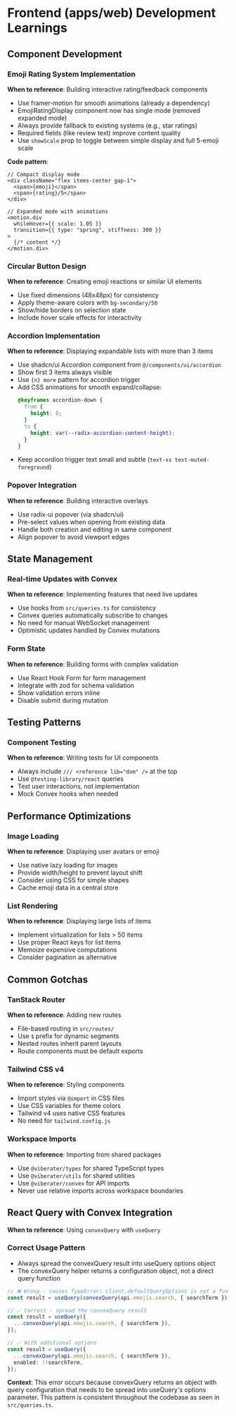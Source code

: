 # Frontend (apps/web) Development Learnings

## Component Development

### Emoji Rating System Implementation

**When to reference**: Building interactive rating/feedback components

- Use framer-motion for smooth animations (already a dependency)
- EmojiRatingDisplay component now has single mode (removed expanded mode)
- Always provide fallback to existing systems (e.g., star ratings)
- Required fields (like review text) improve content quality
- Use `showScale` prop to toggle between simple display and full 5-emoji scale

**Code pattern**:

```tsx
// Compact display mode
<div className="flex items-center gap-1">
  <span>{emoji}</span>
  <span>{rating}/5</span>
</div>

// Expanded mode with animations
<motion.div
  whileHover={{ scale: 1.05 }}
  transition={{ type: "spring", stiffness: 300 }}
>
  {/* content */}
</motion.div>
```

### Circular Button Design

**When to reference**: Creating emoji reactions or similar UI elements

- Use fixed dimensions (48x48px) for consistency
- Apply theme-aware colors with `bg-secondary/50`
- Show/hide borders on selection state
- Include hover scale effects for interactivity

### Accordion Implementation

**When to reference**: Displaying expandable lists with more than 3 items

- Use shadcn/ui Accordion component from `@/components/ui/accordion`
- Show first 3 items always visible
- Use `{n} more` pattern for accordion trigger
- Add CSS animations for smooth expand/collapse:
  ```css
  @keyframes accordion-down {
    from {
      height: 0;
    }
    to {
      height: var(--radix-accordion-content-height);
    }
  }
  ```
- Keep accordion trigger text small and subtle (`text-xs text-muted-foreground`)

### Popover Integration

**When to reference**: Building interactive overlays

- Use radix-ui popover (via shadcn/ui)
- Pre-select values when opening from existing data
- Handle both creation and editing in same component
- Align popover to avoid viewport edges

## State Management

### Real-time Updates with Convex

**When to reference**: Implementing features that need live updates

- Use hooks from `src/queries.ts` for consistency
- Convex queries automatically subscribe to changes
- No need for manual WebSocket management
- Optimistic updates handled by Convex mutations

### Form State

**When to reference**: Building forms with complex validation

- Use React Hook Form for form management
- Integrate with zod for schema validation
- Show validation errors inline
- Disable submit during mutation

## Testing Patterns

### Component Testing

**When to reference**: Writing tests for UI components

- Always include `/// <reference lib="dom" />` at the top
- Use `@testing-library/react` queries
- Test user interactions, not implementation
- Mock Convex hooks when needed

## Performance Optimizations

### Image Loading

**When to reference**: Displaying user avatars or emoji

- Use native lazy loading for images
- Provide width/height to prevent layout shift
- Consider using CSS for simple shapes
- Cache emoji data in a central store

### List Rendering

**When to reference**: Displaying large lists of items

- Implement virtualization for lists > 50 items
- Use proper React keys for list items
- Memoize expensive computations
- Consider pagination as alternative

## Common Gotchas

### TanStack Router

**When to reference**: Adding new routes

- File-based routing in `src/routes/`
- Use `$` prefix for dynamic segments
- Nested routes inherit parent layouts
- Route components must be default exports

### Tailwind CSS v4

**When to reference**: Styling components

- Import styles via `@import` in CSS files
- Use CSS variables for theme colors
- Tailwind v4 uses native CSS features
- No need for `tailwind.config.js`

### Workspace Imports

**When to reference**: Importing from shared packages

- Use `@viberater/types` for shared TypeScript types
- Use `@viberater/utils` for shared utilities
- Use `@viberater/convex` for API imports
- Never use relative imports across workspace boundaries

## React Query with Convex Integration

**When to reference**: Using `convexQuery` with `useQuery`

### Correct Usage Pattern

- Always spread the convexQuery result into useQuery options object
- The convexQuery helper returns a configuration object, not a direct query function

```typescript
// ❌ Wrong - causes TypeError: client.defaultQueryOptions is not a function
const result = useQuery(convexQuery(api.emojis.search, { searchTerm }));

// ✅ Correct - spread the convexQuery result
const result = useQuery({
  ...convexQuery(api.emojis.search, { searchTerm }),
});

// ✅ With additional options
const result = useQuery({
  ...convexQuery(api.emojis.search, { searchTerm }),
  enabled: !!searchTerm,
});
```

**Context**: This error occurs because convexQuery returns an object with query configuration that needs to be spread into useQuery's options parameter. This pattern is consistent throughout the codebase as seen in `src/queries.ts`.
